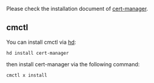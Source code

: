 Please check the installation document of [cert-manager](https://docs.cert-manager.io/docs/installation/).

## cmctl

You can install cmctl via [hd](https://github.com/LinuxSuRen/http-downloader/):

```shell
hd install cert-manager
```

then install cert-manager via the following command:

```shell
cmctl x install
```